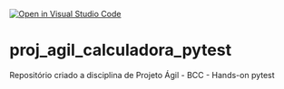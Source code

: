 [![Open in Visual Studio Code](https://classroom.github.com/assets/open-in-vscode-c66648af7eb3fe8bc4f294546bfd86ef473780cde1dea487d3c4ff354943c9ae.svg)](https://classroom.github.com/online_ide?assignment_repo_id=8277891&assignment_repo_type=AssignmentRepo)
# proj_agil_calculadora_pytest
Repositório criado a disciplina de Projeto Ágil - BCC - Hands-on pytest
